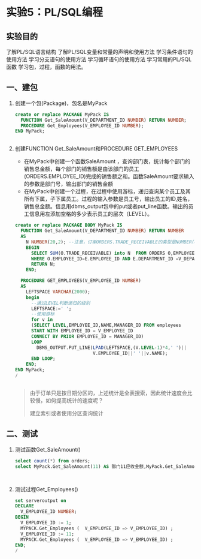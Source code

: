 

# 实验5：PL/SQL编程

## 实验目的

 了解PL/SQL语言结构
		了解PL/SQL变量和常量的声明和使用方法
		学习条件语句的使用方法
		学习分支语句的使用方法
		学习循环语句的使用方法
		学习常用的PL/SQL函数
		学习包，过程，函数的用法。



## 一、建包

1. 创建一个包(Package)，包名是MyPack

   ```sql
   create or replace PACKAGE MyPack IS
     FUNCTION Get_SaleAmount(V_DEPARTMENT_ID NUMBER) RETURN NUMBER;
     PROCEDURE Get_Employees(V_EMPLOYEE_ID NUMBER);
   END MyPack;
   ```

   ![]()

2. 创建FUNCTION Get_SaleAmount和PROCEDURE GET_EMPLOYEES

   - 在MyPack中创建一个函数SaleAmount ，查询部门表，统计每个部门的销售总金额，每个部门的销售额是由该部门的员工(ORDERS.EMPLOYEE_ID)完成的销售额之和。函数SaleAmount要求输入的参数是部门号，输出部门的销售金额
   - 在MyPack中创建一个过程，在过程中使用游标，递归查询某个员工及其所有下属，子下属员工。过程的输入参数是员工号，输出员工的ID,姓名，销售总金额。信息用dbms_output包中的put或者put_line函数。输出的员工信息用左添加空格的多少表示员工的层次（LEVEL）。

   ```sql
   create or replace PACKAGE BODY MyPack IS
     FUNCTION Get_SaleAmount(V_DEPARTMENT_ID NUMBER) RETURN NUMBER
     AS
       N NUMBER(20,2); --注意，订单ORDERS.TRADE_RECEIVABLE的类型是NUMBER(8,2),汇总之后，数据要大得多。
       BEGIN
         SELECT SUM(O.TRADE_RECEIVABLE) into N  FROM ORDERS O,EMPLOYEES E
         WHERE O.EMPLOYEE_ID=E.EMPLOYEE_ID AND E.DEPARTMENT_ID =V_DEPARTMENT_ID;
         RETURN N;
       END;
   
     PROCEDURE GET_EMPLOYEES(V_EMPLOYEE_ID NUMBER)
     AS
       LEFTSPACE VARCHAR(2000);
       begin
         --通过LEVEL判断递归的级别
         LEFTSPACE:=' ';
         --使用游标
         for v in
         (SELECT LEVEL,EMPLOYEE_ID,NAME,MANAGER_ID FROM employees
         START WITH EMPLOYEE_ID = V_EMPLOYEE_ID
         CONNECT BY PRIOR EMPLOYEE_ID = MANAGER_ID)
         LOOP
           DBMS_OUTPUT.PUT_LINE(LPAD(LEFTSPACE,(V.LEVEL-1)*4,' ')||
                                V.EMPLOYEE_ID||' '||v.NAME);
         END LOOP;
       END;
   END MyPack;
   /
   ```

   ![]()

   >由于订单只是按日期分区的，上述统计是全表搜索，因此统计速度会比较慢，如何提高统计的速度呢？
   >
   >建立索引或者使用分区查询统计

   

## 二、测试

1. 测试函数Get_SaleAmount()

   ```sql
   select count(*) from orders;
   select MyPack.Get_SaleAmount(11) AS 部门11应收金额,MyPack.Get_SaleAmount(12) AS 部门12应收金额 from dual;
   ```

   ![]()

   ![]()

   

2. 测试过程Get_Employees()

   ```sql
   set serveroutput on
   DECLARE
     V_EMPLOYEE_ID NUMBER;    
   BEGIN
     V_EMPLOYEE_ID := 1;
     MYPACK.Get_Employees (  V_EMPLOYEE_ID => V_EMPLOYEE_ID) ;  
     V_EMPLOYEE_ID := 11;
     MYPACK.Get_Employees (  V_EMPLOYEE_ID => V_EMPLOYEE_ID) ;    
   END;
   /
   ```

   ![]()

